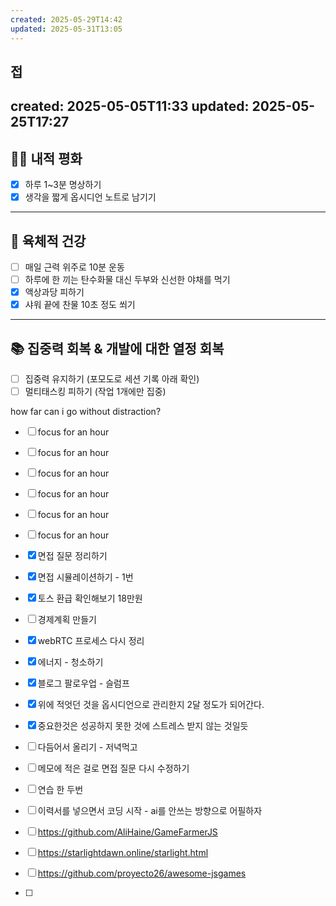 ```yaml
---
created: 2025-05-29T14:42
updated: 2025-05-31T13:05
---
```

접
---
created: 2025-05-05T11:33
updated: 2025-05-25T17:27
---
## 🧘‍♂️ 내적 평화

- [x] 하루 1~3분 명상하기  
- [x] 생각을 짧게 옵시디언 노트로 남기기  

---

## 💪 육체적 건강

- [ ] 매일 근력 위주로 10분 운동  
- [ ] 하루에 한 끼는 탄수화물 대신 두부와 신선한 야채를 먹기  
- [x] 액상과당 피하기  
- [x] 샤워 끝에 찬물 10초 정도 쐬기  

---

## 📚 집중력 회복 & 개발에 대한 열정 회복

- [ ] 집중력 유지하기 (포모도로 세션 기록 아래 확인)  
- [ ] 멀티태스킹 피하기 (작업 1개에만 집중)  

how far can i go without distraction?


- [ ] focus for an hour
- [ ] focus for an hour
- [ ] focus for an hour
- [ ] focus for an hour
- [ ] focus for an hour
- [ ] focus for an hour


- [x] 면접 질문 정리하기
- [x] 면접 시뮬레이션하기 - 1번
- [x] 토스 환급 확인해보기 18만원
- [ ] 경제계획 만들기

- [x] webRTC 프로세스 다시 정리

- [x] 에너지 - 청소하기

- [x] 블로그 팔로우업 - 슬럼프
- [x] 위에 적엇던 것을 옵시디언으로 관리한지 2달 정도가 되어간다.
- [x] 중요한것은 성공하지 못한 것에 스트레스 받지 않는 것일듯
- [ ] 다듬어서 올리기 - 저녁먹고

- [ ] 메모에 적은 걸로 면접 질문 다시 수정하기
- [ ] 연습 한 두번 

 - [ ] 이력서를 넣으면서 코딩 시작 - ai를 안쓰는 방향으로 어필하자
 - [ ] https://github.com/AliHaine/GameFarmerJS
 - [ ] https://starlightdawn.online/starlight.html
 - [ ] https://github.com/proyecto26/awesome-jsgames
 - [ ] 